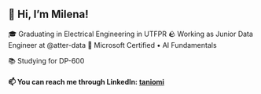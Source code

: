 ## 👋 Hi, I’m Milena!

🎓 Graduating in Electrical Engineering in UTFPR
🪨 Working as Junior Data Engineer at @atter-data
🏅 Microsoft Certified • AI Fundamentals

📚 Studying for DP-600

<!---
🗂️ [Portfolio](https://taniomi.github.io/portfolio/)
--->

#### 📫 You can reach me through LinkedIn: [taniomi](https://www.linkedin.com/in/taniomi/)

<!---
taniomi/taniomi is a ✨ special ✨ repository because its `README.md` (this file) appears on your GitHub profile.
You can click the Preview link to take a look at your changes.
--->
